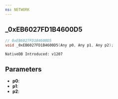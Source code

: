 ```yaml
---
ns: NETWORK
---
```

## _0xEB6027FD1B4600D5

```c
// 0xEB6027FD1B4600D5
void _0xEB6027FD1B4600D5(Any p0, Any p1, Any p2);
```

```
NativeDB Introduced: v1207
```

## Parameters
* **p0**:
* **p1**:
* **p2**:
